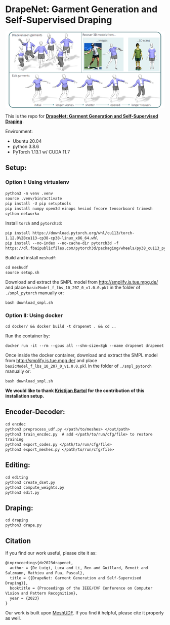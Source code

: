 # DrapeNet: Garment Generation and Self-Supervised Draping
<p align="center"><img src="figs/drapenet.png"></p>

This is the repo for [**DrapeNet: Garment Generation and Self-Supervised Draping**](https://liren2515.github.io/page/drapenet/drapenet.html).

Environment:
* Ubuntu 20.04
* python 3.8.6
* PyTorch 1.13.1 w/ CUDA 11.7

## Setup:

### Option I: Using virtualenv
```
python3 -m venv .venv
source .venv/bin/activate
pip install -U pip setuptools
pip install numpy open3d einops hesiod fvcore tensorboard trimesh cython networkx
```

Install `torch` and `pytorch3d`:
```
pip install https://download.pytorch.org/whl/cu113/torch-1.12.0%2Bcu113-cp38-cp38-linux_x86_64.whl
pip install --no-index --no-cache-dir pytorch3d -f https://dl.fbaipublicfiles.com/pytorch3d/packaging/wheels/py38_cu113_pyt1120/download.html
```

Build and install `meshudf`:
```
cd meshudf
source setup.sh
```

Download and extract the SMPL model from http://smplify.is.tue.mpg.de/ and place `basicModel_f_lbs_10_207_0_v1.0.0.pkl` in the folder of `./smpl_pytorch` manually or:

```
bash download_smpl.sh
```

### Option II: Using docker

```
cd docker/ && docker build -t drapenet . && cd ..
```

Run the container by:

```
docker run -it --rm --gpus all --shm-size=8gb --name drapenet drapenet
```

Once inside the docker container, download and extract the SMPL model from http://smplify.is.tue.mpg.de/ and place `basicModel_f_lbs_10_207_0_v1.0.0.pkl` in the folder of `./smpl_pytorch` manually or:

```
bash download_smpl.sh
```

**We would like to thank [Kristijan Bartol](https://github.com/kristijanbartol) for the contribution of this installation setup.**

## Encoder-Decoder:
```
cd encdec
python3 preprocess_udf.py </path/to/meshes> </out/path>
python3 train_encdec.py  # add </path/to/run/cfg/file> to restore training
python3 export_codes.py </path/to/run/cfg/file>
python3 export_meshes.py </path/to/run/cfg/file>
```

## Editing:
```
cd editing
python3 create_dset.py
python3 compute_weights.py
python3 edit.py
```

## Draping:
```
cd draping
python3 drape.py
```

## Citation
If you find our work useful, please cite it as:
```
@inproceedings{de2023drapenet,
  author = {De Luigi, Luca and Li, Ren and Guillard, Benoit and Salzmann, Mathieu and Fua, Pascal},
  title = {{DrapeNet: Garment Generation and Self-Supervised Draping}},
  booktitle = {Proceedings of the IEEE/CVF Conference on Computer Vision and Pattern Recognition},
  year = {2023}
}
```

Our work is built upon [MeshUDF](https://github.com/cvlab-epfl/MeshUDF). If you find it helpful, please cite it properly as well.
